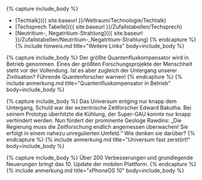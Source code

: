 {% capture include_body %}
- [Techtalk]({{ site.baseurl }}/Weltraum/Technologie/Techtalk)
- [Techsprech Tabelle]({{ site.baseurl }}/Zufallstabellen/Techsprech)
- [Neutritium-, Negatritium-Strahlung]({{ site.baseurl }}/Zufallstabellen/Neutritium-_Negatritium-Strahlung)
{% endcapture %}
{% include hinweis.md title="Weitere Links" body=include_body %}

{% capture include_body %}
Der größte Quantenfluxkompensator wird in Betrieb genommen. Eines der größten Forschungsprojekte der Menschheit steht vor der Vollendung. Ist es aber zugleich der Untergang unserer Zivilisation? Führende Quantenforscher warnen!
{% endcapture %}
{% include anmerkung.md title="Quantenfluxkompensator in Betrieb" body=include_body %}

{% capture include_body %}
Das Universum entging nur knapp dem Untergang, Schuld war der exzentrische Zeitforscher Edward Bakutha. Bei seinem Prototyp überhitzte die Kühlung, der Super-GAU konnte nur knapp verhindert werden. Nun fordert der prominente Geologe Rawdins: „Die Regierung muss die Zeitforschung endlich angemessen überwachen! Sie erfolgt in einem nahezu unregulierten Umfeld.“ Wie denken sie darüber?
{% endcapture %}
{% include anmerkung.md title="Universum fast zerstört!" body=include_body %}

{% capture include_body %}
Über 200 Verbesserungen und grundlegende Neuerungen bringt das 10. Update der mobilen Plattform.
{% endcapture %}
{% include anmerkung.md title="xPhoneOS 10" body=include_body %}

